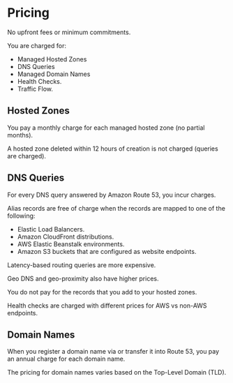 # Pricing

No upfront fees or minimum commitments.

You are charged for:
- Managed Hosted Zones
- DNS Queries
- Managed Domain Names
- Health Checks.
- Traffic Flow.

## Hosted Zones

You pay a monthly charge for each managed hosted zone (no partial months).

A hosted zone deleted within 12 hours of creation is not charged (queries are charged).


## DNS Queries

For every DNS query answered by Amazon Route 53, you incur charges.

Alias records are free of charge when the records are mapped to one of the following:
- Elastic Load Balancers.
- Amazon CloudFront distributions.
- AWS Elastic Beanstalk environments.
- Amazon S3 buckets that are configured as website endpoints.

Latency-based routing queries are more expensive.

Geo DNS and geo-proximity also have higher prices.

You do not pay for the records that you add to your hosted zones.

Health checks are charged with different prices for AWS vs non-AWS endpoints.


## Domain Names

When you register a domain name via or transfer it into Route 53, you pay an annual charge for each domain name.

The pricing for domain names varies based on the Top-Level Domain (TLD).